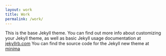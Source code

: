 ```yaml
---
layout: work
title: Work
permalink: /work/
---
```


This is the base Jekyll theme. You can find out more info about customizing your Jekyll theme, as well as basic Jekyll usage documentation at [jekyllrb.com](https://jekyllrb.com/) You can find the source code for the Jekyll new theme at [minima](https://github.com/jekyll/minima)
